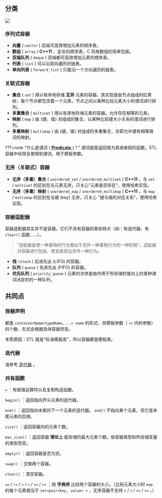 ## 分类

![](images/container1.png)

### 序列式容器

-  **向量** ( `vector` ) 后端可高效增加元素的顺序表。
-  **数组** ( `array` ) **C++11** ，定长的顺序表，C 风格数组的简单包装。
-  **双端队列** ( `deque` ) 双端都可高效增加元素的顺序表。
-  **列表** ( `list` ) 可以沿双向遍历的链表。
-  **单向列表** ( `forward_list` ) 只能沿一个方向遍历的链表。

### 关联式容器

-  **集合** ( `set` ) 用以有序地存储 **互异** 元素的容器。其实现是由节点组成的红黑树，每个节点都包含着一个元素，节点之间以某种比较元素大小的谓词进行排列。
-  **多重集合** ( `multiset` ) 用以有序地存储元素的容器。允许存在相等的元素。
-  **映射** ( `map` ) 由 {键，值} 对组成的集合，以某种比较键大小关系的谓词进行排列。
-  **多重映射** ( `multimap` ) 由 {键，值} 对组成的多重集合，亦即允许键有相等情况的映射。

???+note "什么是谓词 ( [ **Predicate** ](https://en.wikipedia.org/wiki/Predicate_(mathematical_logic)) )？"
    谓词就是返回值为真或者假的函数。STL 容器中经常会使用到谓词，用于模板参数。

### 无序（关联式）容器

-  **无序（多重）集合** ( `unordered_set` / `unordered_multiset` ) **C++11** ，与 `set` / `multiset` 的区别在与元素无序，只关心”元素是否存在“，使用哈希实现。
-  **无序（多重）映射** ( `unordered_map` / `unordered_multimap` ) **C++11** ，与 `map` / `multimap` 的区别在与键 (key) 无序，只关心 "键与值的对应关系"，使用哈希实现。

### 容器适配器

容器适配器其实并不是容器。它们不具有容器的某些特点（如：有迭代器、有 `clear()` 函数……）。

> ”适配器是使一种事物的行为类似于另外一种事物行为的一种机制”，适配器对容器进行包装，使其表现出另外一种行为。

-  **栈**  `(stack` ) 后进先出 (LIFO) 的容器。
-  **队列** ( `queue` ) 先进先出 (FIFO) 的容器。
-  **优先队列** ( `priority_queue` ) 元素的次序是由作用于所存储的值对上的某种谓词决定的的一种队列。

## 共同点

### 容器声明

都是 `containerName<typeName,...> name` 的形式，但模板参数（ `<>` 内的参数）的个数、形式会根据具体容器而变。

本质原因：STL 就是“标准模板库”，所以容器都是模板类。

### 迭代器

请参考 [迭代器](./iterator.md) 。

### 共有函数

 `=` ：有赋值运算符以及复制构造函数。

 `begin()` ：返回指向开头元素的迭代器。

 `end()` ：返回指向末尾的下一个元素的迭代器。 `end()` 不指向某个元素，但它是末尾元素的后继。

 `size()` ：返回容器内的元素个数。

 `max_size()` ：返回容器 **理论上** 能存储的最大元素个数。依容器类型和所存储变量的类型而变。

 `empty()` ：返回容器是否为空。

 `swap()` ：交换两个容器。

 `clear()` ：清空容器。

 `==` / `!=` / `<` / `>` / `<=` / `>=` ：按 **字典序** 比较两个容器的大小。（比较元素大小时 `map` 的每个元素相当于 `set<pair<key, value> >` ，无序容器不支持 `<` / `>` / `<=` / `>=` 。）
